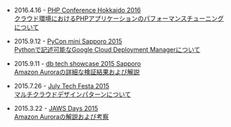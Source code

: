 - 2016.4.16 - [PHP Conference Hokkaido 2016](http://phpcon.sapporo-php.net/2016/)  
[クラウド環境におけるPHPアプリケーションのパフォーマンスチューニングについて](http://www.slideshare.net/marcyterui/php-60979337)

- 2015.9.12 - [PyCon mini Sapporo 2015](https://sapporo.pycon.jp/2015/)  
[Pythonで記述可能なGoogle Cloud Deployment Managerについて](http://www.slideshare.net/marcyterui/pythonyamlgcpdeploygoogle-cloud-deployment-manager)

- 2015.9.11 - [db tech showcase 2015 Sapporo](http://www.insight-tec.com/dbts-sapporo-2015.html)  
[Amazon Auroraの詳細な検証結果および解説](http://www.slideshare.net/marcyterui/amazon-aurora-52662214)

- 2015.7.26 - [July Tech Festa 2015](http://2015.techfesta.jp/p/program.html#multiple_cloud_usecase)  
[マルチクラウドデザインパターンについて](http://www.slideshare.net/marcyterui/multi-cloud-design-patternbeta)

- 2015.3.22 - [JAWS Days 2015](http://jawsdays2015.jaws-ug.jp/speaker/masashi-terui/)  
[Amazon Auroraの解説および考察](http://www.slideshare.net/marcyterui/deep-dive-46150379)
